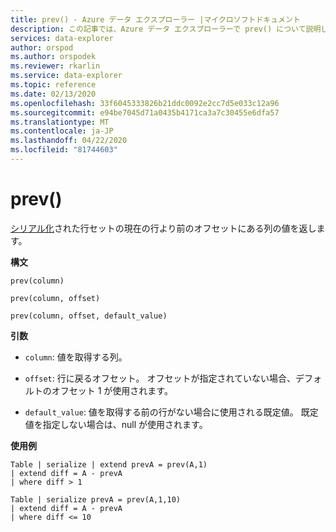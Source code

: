 ```yaml
---
title: prev() - Azure データ エクスプローラー |マイクロソフトドキュメント
description: この記事では、Azure データ エクスプローラーで prev() について説明します。
services: data-explorer
author: orspod
ms.author: orspodek
ms.reviewer: rkarlin
ms.service: data-explorer
ms.topic: reference
ms.date: 02/13/2020
ms.openlocfilehash: 33f6045333826b21ddc0092e2cc7d5e033c12a96
ms.sourcegitcommit: e94be7045d71a0435b4171ca3a7c30455e6dfa57
ms.translationtype: MT
ms.contentlocale: ja-JP
ms.lasthandoff: 04/22/2020
ms.locfileid: "81744603"
---
```

# <a name="prev"></a>prev()

[シリアル化](./windowsfunctions.md#serialized-row-set)された行セットの現在の行より前のオフセットにある列の値を返します。

**構文**

`prev(column)`

`prev(column, offset)`

`prev(column, offset, default_value)`

**引数**

* `column`: 値を取得する列。

* `offset`: 行に戻るオフセット。 オフセットが指定されていない場合、デフォルトのオフセット 1 が使用されます。

* `default_value`: 値を取得する前の行がない場合に使用される既定値。 既定値を指定しない場合は、null が使用されます。


**使用例**

```kusto
Table | serialize | extend prevA = prev(A,1)
| extend diff = A - prevA
| where diff > 1

Table | serialize prevA = prev(A,1,10)
| extend diff = A - prevA
| where diff <= 10
```